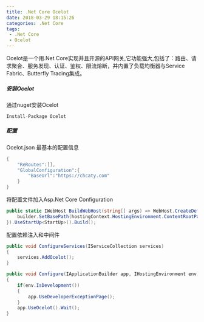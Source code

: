 ```yaml
---
title: .Net Core Ocelot
date: 2018-03-29 18:15:26
categories: .Net Core
tags:
 - .Net Core
 - Ocelot
---
```

Ocelot是一个用.Net Core实现并且开源的API网关,它功能强大,包括了：路由、请求聚合、服务发现、认证、鉴权、限流熔断，并内置了负载均衡器与Service Fabric、Butterfly Tracing集成。
<!--more-->
##### 安装Ocelot
通过nuget安装Ocelot
```cs
Install-Package Ocelot
```

##### 配置
Ocelot.json
最基本的配置信息
```cs
{
    "ReRoutes":[],
    "GlobalConfiguration":{
        "BaseUrl":"https://chcaty.com"
    }
}
```

将配置文件加入Asp.Net Core Configuration
```cs
public static IWebHost BuildWebHost(string[] args) => WebHost.CreateDefaultBuilder(args).ConfigureAppConfiguration((hostingContext,builder) => {
    builder.SetBasePath(hostingContext.HostingEnvironment.ContentRootPath).AddJsonFile("Ocelot.json");
}).UseStartUp<StartUp>().Build();
```

配置依赖注入和中间件
```cs
public void ConfigureServices(IServiceCollection services)
{
    services.AddOcelot();
}

public void Configure(IApplicationBuilder app, IHostingEnvironment env)
{
    if(env.IsDevelopment())
    {
        app.UseDeveloperExceptionPage();
    }
    app.UseOcelot().Wait();
}
```
